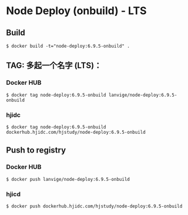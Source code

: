# Node Deploy (onbuild) - LTS


## Build

```
$ docker build -t="node-deploy:6.9.5-onbuild" .
```



## TAG: 多起一个名字 (LTS)：

### Docker HUB

```
$ docker tag node-deploy:6.9.5-onbuild lanvige/node-deploy:6.9.5-onbuild
```

### hjidc

```
$ docker tag node-deploy:6.9.5-onbuild dockerhub.hjidc.com/hjstudy/node-deploy:6.9.5-onbuild
```



## Push to registry

### Docker HUB

```
$ docker push lanvige/node-deploy:6.9.5-onbuild
```

### hjicd

```
$ docker push dockerhub.hjidc.com/hjstudy/node-deploy:6.9.5-onbuild
```






